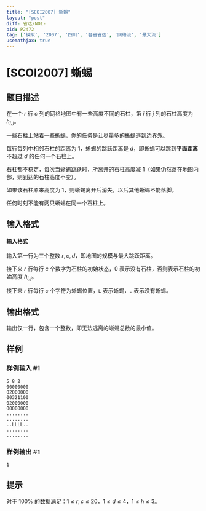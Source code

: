```yaml
---
title: "[SCOI2007] 蜥蜴"
layout: "post"
diff: 省选/NOI-
pid: P2472
tag: ['模拟', '2007', '四川', '各省省选', '网络流', '最大流']
usemathjax: true
---
```


# [SCOI2007] 蜥蜴
## 题目描述

在一个 $r$ 行 $c$ 列的网格地图中有一些高度不同的石柱，第 $i$ 行 $j$ 列的石柱高度为 $h_{i,j}$。

一些石柱上站着一些蜥蜴，你的任务是让尽量多的蜥蜴逃到边界外。

每行每列中相邻石柱的距离为 $1$，蜥蜴的跳跃距离是 $d$，即蜥蜴可以跳到**平面距离**不超过 $d$ 的任何一个石柱上。

石柱都不稳定，每次当蜥蜴跳跃时，所离开的石柱高度减 $1$（如果仍然落在地图内部，则到达的石柱高度不变）。

如果该石柱原来高度为 $1$，则蜥蜴离开后消失，以后其他蜥蜴不能落脚。

任何时刻不能有两只蜥蜴在同一个石柱上。
## 输入格式


#### 输入格式
输入第一行为三个整数 $r,c,d$，即地图的规模与最大跳跃距离。

接下来 $r$ 行每行 $c$ 个数字为石柱的初始状态，$0$ 表示没有石柱，否则表示石柱的初始高度 $h_{i,j}$。

接下来 $r$ 行每行 $c$ 个字符为蜥蜴位置，`L` 表示蜥蜴，`.` 表示没有蜥蜴。
## 输出格式

输出仅一行，包含一个整数，即无法逃离的蜥蜴总数的最小值。
## 样例

### 样例输入 #1
```
5 8 2
00000000
02000000
00321100
02000000
00000000
........
........
..LLLL..
........
........

```
### 样例输出 #1
```
1
```
## 提示

对于 $100\%$ 的数据满足：$1\le r,c\le20$，$1\le d\le 4$，$1\le h\le 3$。
